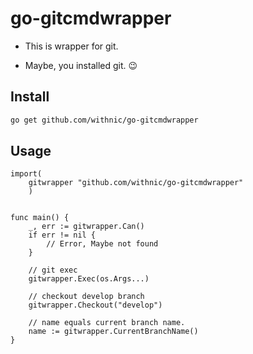 # go-gitcmdwrapper

* This is wrapper for git.
  
* Maybe, you installed git. :wink:

## Install

```bash
go get github.com/withnic/go-gitcmdwrapper
```

## Usage

```
import(
    gitwrapper "github.com/withnic/go-gitcmdwrapper"
    )


func main() {
    _, err := gitwrapper.Can()
    if err != nil {
        // Error, Maybe not found
    }

    // git exec
    gitwrapper.Exec(os.Args...)

    // checkout develop branch
    gitwrapper.Checkout("develop")

    // name equals current branch name.
    name := gitwrapper.CurrentBranchName()
}
